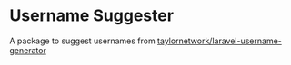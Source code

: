 # Username Suggester

A package to suggest usernames from [taylornetwork/laravel-username-generator](https://github.com/taylornetwork/laravel-username-generator)
